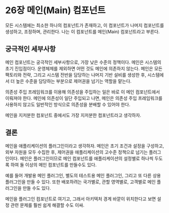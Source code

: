 # 26장  메인(Main) 컴포넌트

모든 시스템에는 최소한 하나의 컴포넌트가 존재하고, 이 컴포넌트가 나머지 컴포넌트를 생성하고, 조정하며, 관리한다. 나는 이 컴포넌트를 메인(Main) 컴포넌트라고 부른다.



## 궁극적인 세부사항

메인 컴포넌트는 궁극적인 세부사항으로, 가장 낮은 수준의 정책이다. 메인은 시스템의 초기 진입점이다. 운영체제를 제외하면 어떤 것도 메인에 의존하지 않는다. 메인은 모든 팩토리와 전략, 그리고 시스템 전반을 담당하는 나머지 기반 설비를 생성한 후, 시스템에서 더 높은 수준을 담당하는 부분으로 제어권을 넘기는 역할을 맡는다.

의존성 주입 프레임워크를 이용해 의존성을 주입하는 일은 바로 이 메인 컴포넌트에서 이뤄져야 한다. 메인에 의존성이 일단 주입되고 나면, 메인은 의존성 주입 프레임워크를 사용하지 않고도 일반적인 방식으로 의존성을 분배할 수 있어야 한다.

메인을 지저분한 컴포넌트 중에서도 가장 지저분한 컴포넌트라고 생각하자.



## 결론

메인을 애플리케이션의 플러그인이라고 생각하자. 메인은 초기 조건과 설정을 구성하고, 외부 자원을 모두 수집한 후, 제어권을 애플리케이션의 고수준 정책으로 넘기는 플러그인이다. 메인은 플러그인이므로 메인 컴포넌트를 애플리케이션의 설정별로 하나씩 두도록 하여 둘 이상의 메인 컴포넌트를 만들수도 있다.

예를 들어 개발용 메인 플러그인, 별도의 테스트용 메인 플러그인, 그리고 또 다른 상용 플러그인을 만들 수 있다. 또한 배포하려는 국가별로, 관할 영역별로, 고객별로 메인 플러그인을 만들 수도 있다.

메인을 플러그인 컴포넌트로 여기고, 그래서 아키텍처 경계 바깥이 위치한다고 보면 설정 관련 문제를 훨씬 쉽게 해결할 수도 이싸.





